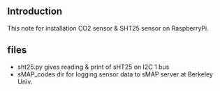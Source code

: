 ## Introduction
This note for installation CO2 sensor & SHT25 sensor on RaspberryPi.

## files
   - sht25.py gives reading & print of sHT25 on I2C 1 bus
   - sMAP_codes dir for logging sensor data to sMAP server at Berkeley Univ.

